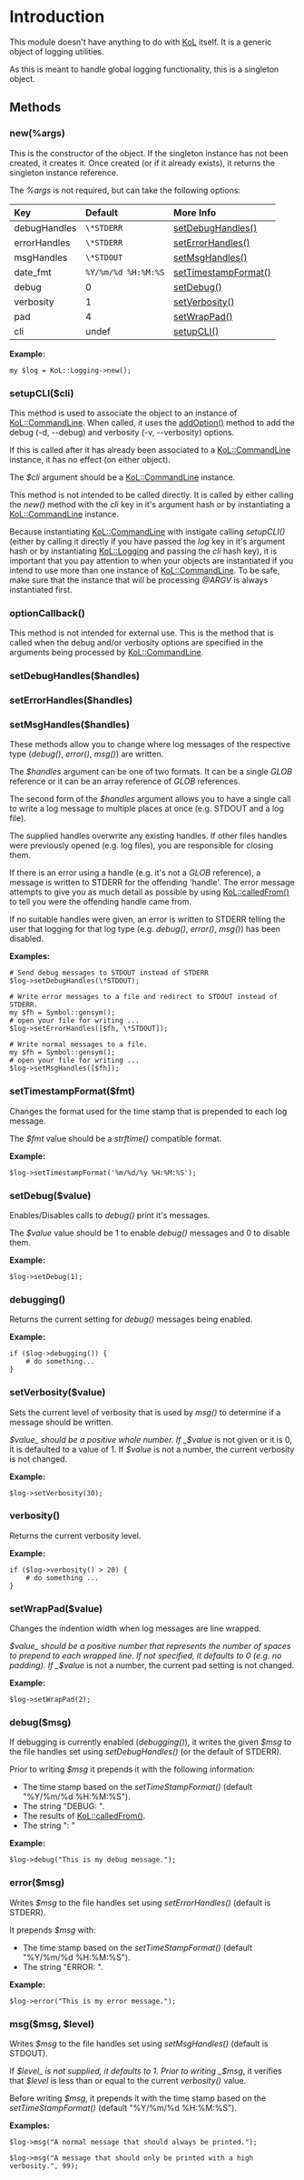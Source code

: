

# Introduction #

This module doesn't have anything to do with [KoL](http://www.kingdomofloathing.com) itself. It is a generic object of logging utilities.

As this is meant to handle global logging functionality, this is a singleton object.

## Methods ##
### new(%args) ###
This is the constructor of the object. If the singleton instance has not been created, it creates it. Once created (or if it already exists), it returns the singleton instance reference.

The _%args_ is not required, but can take the following options:

| **Key** | **Default** | **More Info** |
|:--------|:------------|:--------------|
| debugHandles | `\*STDERR` | [setDebugHandles()](PerlKoLLogging#setDebugHandles($handles).md) |
| errorHandles | `\*STDERR` | [setErrorHandles()](PerlKoLLogging#setErrorHandles($handles).md) |
| msgHandles | `\*STDOUT` | [setMsgHandles()](PerlKoLLogging#setMsgHandles($handles).md) |
| date\_fmt | `%Y/%m/%d %H:%M:%S` | [setTimestampFormat()](PerlKoLLogging#setTimestampFormat($fmt).md) |
| debug | 0 | [setDebug()](PerlKoLLogging#setDebug($value).md) |
| verbosity | 1 | [setVerbosity()](PerlKoLLogging#setVerbosity($value).md) |
| pad | 4 | [setWrapPad()](PerlKoLLogging#setWrapPad($value).md) |
| cli | undef | [setupCLI()](PerlKoLLogging#setupCLI($cli).md) |

**Example:**
```
my $log = KoL::Logging->new();
```

### setupCLI($cli) ###
This method is used to associate the object to an instance of [KoL::CommandLine](PerlKoLCommandLine.md). When called, it uses the [addOption()](PerlKoLCommandLine#addOption(%info).md) method to add the debug (-d, --debug) and verbosity (-v, --verbosity) options.

If this is called after it has already been associated to a [KoL::CommandLine](PerlKoLCommandLine.md) instance, it has no effect (on either object).

The _$cli_ argument should be a [KoL::CommandLine](PerlKoLCommandLine.md) instance.

This method is not intended to be called directly. It is called by either calling the _new()_ method with the _cli_ key in it's argument hash or by instantiating a [KoL::CommandLine](PerlKoLCommandLine.md) instance.

Because instantiating [KoL::CommandLine](PerlKoLCommandLine.md) with instigate calling _setupCLI()_ (either by calling it directly if you have passed the _log_ key in it's argument hash or by instantiating [KoL::Logging](PerlKoLLogging.md) and passing the _cli_ hash key), it is important that you pay attention to when your objects are instantiated if you intend to use more than one instance of [KoL::CommandLine](PerlKoLCommandLine.md). To be safe, make sure that the instance that will be processing _@ARGV_ is always instantiated first.

### optionCallback() ###
This method is not intended for external use. This is the method that is called when the debug and/or verbosity options are specified in the arguments being processed by [KoL::CommandLine](PerlKoLCommandLine.md).

### setDebugHandles($handles) ###
### setErrorHandles($handles) ###
### setMsgHandles($handles) ###
These methods allow you to change where log messages of the respective type (_debug()_, _error()_, _msg()_) are written.

The _$handles_ argument can be one of two formats. It can be a single _GLOB_ reference or it can be an array reference of _GLOB_ references.

The second form of the _$handles_ argument allows you to have a single call to write a log message to multiple places at once (e.g. STDOUT and a log file).

The supplied handles overwrite any existing handles. If other files handles were previously opened (e.g. log files), you are responsible for closing them.

If there is an error using a handle (e.g. it's not a _GLOB_ reference), a message is written to STDERR for the offending 'handle'. The error message attempts to give you as much detail as possible by using [KoL::calledFrom()](PerlKoL#calledFrom($level).md) to tell you were the offending handle came from.

If no suitable handles were given, an error is written to STDERR telling the user that logging for that log type (e.g. _debug()_, _error()_, _msg()_) has been disabled.

**Examples:**

```
# Send debug messages to STDOUT instead of STDERR
$log->setDebugHandles(\*STDOUT);
```

```
# Write error messages to a file and redirect to STDOUT instead of STDERR.
my $fh = Symbol::gensym();
# open your file for writing ...
$log->setErrorHandles([$fh, \*STDOUT]);
```

```
# Write normal messages to a file.
my $fh = Symbol::gensym();
# open your file for writing ...
$log->setMsgHandles([$fh]);
```

### setTimestampFormat($fmt) ###
Changes the format used for the time stamp that is prepended to each log message.

The _$fmt_ value should be a _strftime()_ compatible format.

**Example:**

```
$log->setTimestampFormat('%m/%d/%y %H:%M:%S');
```

### setDebug($value) ###
Enables/Disables calls to _debug()_ print it's messages.

The _$value_ value should be 1 to enable _debug()_ messages and 0 to disable them.

**Example:**

```
$log->setDebug(1);
```

### debugging() ###
Returns the current setting for _debug()_ messages being enabled.

**Example:**

```
if ($log->debugging()) {
    # do something...
}
```

### setVerbosity($value) ###
Sets the current level of verbosity that is used by _msg()_ to determine if a message should be written.

_$value_ should be a positive whole number. If _$value_ is not given or it is 0, it is defaulted to a value of 1. If _$value_ is not a number, the current verbosity is not changed.

**Example:**
```
$log->setVerbosity(30);
```

### verbosity() ###
Returns the current verbosity level.

**Example:**
```
if ($log->verbosity() > 20) {
    # do something ...
}
```

### setWrapPad($value) ###
Changes the indention width when log messages are line wrapped.

_$value_ should be a positive number that represents the number of spaces to prepend to each wrapped line. If not specified, it defaults to 0 (e.g. no padding). If _$value_ is not a number, the current pad setting is not changed.

**Example:**

```
$log->setWrapPad(2);
```

### debug($msg) ###
If debugging is currently enabled (_debugging()_), it writes the given _$msg_ to the file handles set using _setDebugHandles()_ (or the default of STDERR).

Prior to writing _$msg_ it prepends it with the following information:

  * The time stamp based on the _setTimeStampFormat()_ (default "%Y/%m/%d %H:%M:%S").
  * The string "DEBUG: ".
  * The results of [KoL::calledFrom()](PerlKoL#calledFrom($level).md).
  * The string ": "

**Example:**

```
$log->debug("This is my debug message.");
```

### error($msg) ###
Writes _$msg_ to the file handles set using _setErrorHandles()_ (default is STDERR).

It prepends _$msg_ with:

  * The time stamp based on the _setTimeStampFormat()_ (default "%Y/%m/%d %H:%M:%S").
  * The string "ERROR: ".

**Example:**

```
$log->error("This is my error message.");
```

### msg($msg, $level) ###
Writes _$msg_ to the file handles set using _setMsgHandles()_ (default is STDOUT).

If _$level_ is not supplied, it defaults to 1. Prior to writing _$msg_, it verifies that _$level_ is less than or equal to the current _verbosity()_ value.

Before writing _$msg_, it prepends it with the time stamp based on the _setTimeStampFormat()_ (default "%Y/%m/%d %H:%M:%S").

**Examples:**

```
$log->msg("A normal message that should always be printed.");
```

```
$log->msg("A message that should only be printed with a high verbosity.", 99);
```